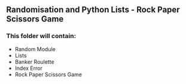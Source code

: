 ## Randomisation and Python Lists - Rock Paper Scissors Game
### This folder will contain:
- Random Module
- Lists
- Banker Roulette
- Index Error
- Rock Paper Scissors Game
